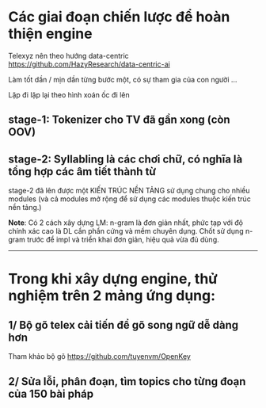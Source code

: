 # Các giai đoạn chiến lược để hoàn thiện engine

Telexyz nên theo hướng data-centric https://github.com/HazyResearch/data-centric-ai

Làm tốt dần / mịn dần từng bước một, có sự tham gia của con người ...

Lặp đi lặp lại theo hình xoán ốc đi lên


## stage-1: Tokenizer cho TV đã gần xong (còn OOV)

## stage-2: Syllabling là các chơi chữ, có nghĩa là tổng hợp các âm tiết thành từ
stage-2 đã lên được một KIẾN TRÚC NỀN TẢNG sử dụng chung cho nhiều modules (và cả modules mở rộng để sử dụng các modules thuộc kiến trúc nền tảng.)


__Note__: Có 2 cách xây dựng LM: n-gram là đơn giản nhất, phức tạp với độ chính xác cao là DL cần phần cứng và mềm chuyên dụng. Chốt sử dụng n-gram trước để impl và triển khai đơn giản, hiệu quả vừa đủ dùng.

- - -

# Trong khi xây dựng engine, thử nghiệm trên 2 mảng ứng dụng:


## 1/ Bộ gõ telex cải tiến để gõ song ngữ dễ dàng hơn

Tham khảo bộ gõ https://github.com/tuyenvm/OpenKey

## 2/ Sửa lỗi, phân đoạn, tìm topics cho từng đoạn của 150 bài pháp
